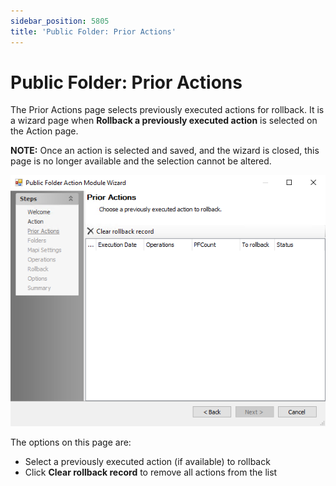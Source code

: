 ```yaml
---
sidebar_position: 5805
title: 'Public Folder: Prior Actions'
---
```


# Public Folder: Prior Actions

The Prior Actions page selects previously executed actions for rollback. It is a wizard page when **Rollback a previously executed action** is selected on the Action page.

**NOTE:** Once an action is selected and saved, and the wizard is closed, this page is no longer available and the selection cannot be altered.

![Public Folder Action Module Wizard Prior Actions page](../../../../../../../static/images/AccessAnalyzer_12.0/Content/Resources/Images/EnterpriseAuditor/Admin/Action/PublicFolder/PriorActions.png "Public Folder Action Module Wizard Prior Actions page")

The options on this page are:

* Select a previously executed action (if available) to rollback
* Click **Clear rollback record** to remove all actions from the list